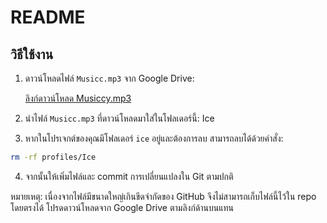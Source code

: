 # README

## วิธีใช้งาน

1. ดาวน์โหลดไฟล์ `Musicc.mp3` จาก Google Drive:

   [ลิงก์ดาวน์โหลด Musiccy.mp3](https://drive.google.com/drive/folders/19XkLfIGHUWed4PbITti40AbFFRa0I9FH?usp=sharing)

2. นำไฟล์ `Musicc.mp3` ที่ดาวน์โหลดมาใส่ในโฟลเดอร์นี้: Ice


3. หากในโปรเจกต์ของคุณมีโฟลเดอร์ `ice` อยู่และต้องการลบ สามารถลบได้ด้วยคำสั่ง:

```bash
rm -rf profiles/Ice
```

4. จากนั้นให้เพิ่มไฟล์และ commit การเปลี่ยนแปลงใน Git ตามปกติ

หมายเหตุ: เนื่องจากไฟล์มีขนาดใหญ่เกินขีดจำกัดของ GitHub จึงไม่สามารถเก็บไฟล์นี้ไว้ใน repo โดยตรงได้ โปรดดาวน์โหลดจาก Google Drive ตามลิงก์ด้านบนแทน

